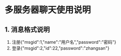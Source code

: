 # 多服务器聊天使用说明

## 1.  消息格式说明
1. 注册{"msgid":1,"name":"用户名","password":"密码"}
2. 登录{"msgid":2,"id":22,"password":"zhangsan"}
